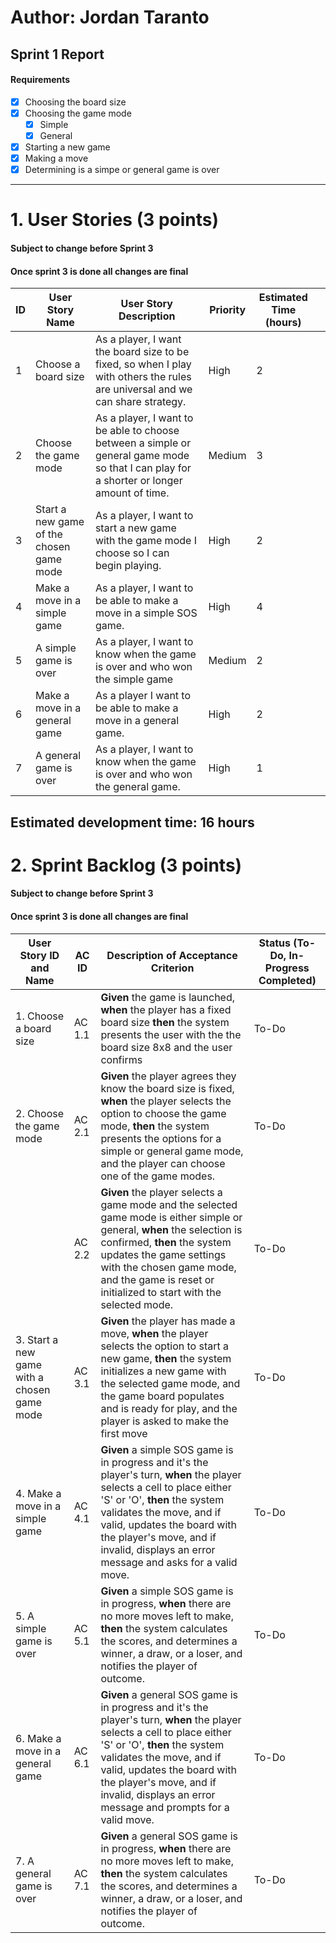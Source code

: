 # Author: Jordan Taranto
## Sprint 1 Report

#### Requirements
- [x] Choosing the board size
- [x] Choosing the game mode
  - [x] Simple
  - [x] General
- [x] Starting a new game
- [x] Making a move
- [x] Determining is a simpe or general game is over

---
# 1. User Stories (3 points)
#### Subject to change before Sprint 3
#### Once sprint 3 is done all changes are final
| ID  | User Story Name                          | User Story Description                                                                                                                    | Priority | Estimated Time (hours) |     |
| --- | ---------------------------------------- | ----------------------------------------------------------------------------------------------------------------------------------------- | -------- | ---------------------- | --- |
| 1   | Choose a board size                      | As a player, I want the board size to be fixed, so when I play with others the rules are universal and we can share strategy.             | High     | 2                      |     |
| 2   | Choose the game mode                     | As a player, I want to be able to choose between a simple or general game mode so that I can play for a shorter or longer amount of time. | Medium   | 3                      |     |
| 3   | Start a new game of the chosen game mode | As a player, I want to start a new game with the game mode I choose so I can begin playing.                                               | High     | 2                      |     |
| 4   | Make a move in a simple game             | As a player, I want to be able to make a move in a simple SOS game.                                                                       | High     | 4                      |     |
| 5   | A simple game is over                    | As a player, I want to know when the game is over and who won the simple game                                                             | Medium   | 2                      |     |
| 6   | Make a move in a general game            | As a player I want to be able to make a move in a general game.                                                                           | High     | 2                      |     |
| 7   | A general game is over                   | As a player, I want to know when the game is over and who won the general game.                                                           | High     | 1                      |     |
## Estimated development time: 16 hours

# 2. Sprint Backlog (3 points)
#### Subject to change before Sprint 3
#### Once sprint 3 is done all changes are final
| User Story ID and Name | AC ID | Description of Acceptance Criterion | Status (To-Do, In-Progress Completed) |
| ---- | ---- | ---- | ---- |
| 1. Choose a board size | AC 1.1 | **Given** the game is launched, **when** the player has a fixed board size **then** the system presents the user with the the board size 8x8 and the user confirms | To-Do |
| 2. Choose the game mode | AC 2.1 | **Given** the player agrees they know the board size is fixed, **when** the player selects the option to choose the game mode, **then** the system presents the options for a simple or general game mode, and the player can choose one of the game modes. | To-Do |
| | AC 2.2 | **Given** the player selects a game mode and the selected game mode is either simple or general, **when** the selection is confirmed, **then** the system updates the game settings with the chosen game mode, and the game is reset or initialized to start with the selected mode. | To-Do |
| 3. Start a new game with a chosen game mode | AC 3.1 | **Given** the player has made a move, **when** the player selects the option to start a new game, **then** the system initializes a new game with the selected game mode, and the game board populates and is ready for play, and the player is asked to make the first move | To-Do |
| 4. Make a move in a simple game | AC 4.1 | **Given** a simple SOS game is in progress and it's the player's turn, **when** the player selects a cell to place either 'S' or 'O', **then** the system validates the move, and if valid, updates the board with the player's move, and if invalid, displays an error message and asks for a valid move. | To-Do |
| 5. A simple game is over | AC 5.1 | **Given** a simple SOS game is in progress, **when** there are no more moves left to make, **then** the system calculates the scores, and determines a winner, a draw, or a loser, and notifies the player of outcome. | To-Do |
| 6. Make a move in a general game | AC 6.1 | **Given** a general SOS game is in progress and it's the player's turn, **when** the player selects a cell to place either 'S' or 'O', **then** the system validates the move, and if valid, updates the board with the player's move, and if invalid, displays an error message and prompts for a valid move. | To-Do |
| 7. A general game is over | AC 7.1 | **Given** a general SOS game is in progress, **when** there are no more moves left to make, **then** the system calculates the scores, and determines a winner, a draw, or a loser, and notifies the player of outcome. | To-Do |
